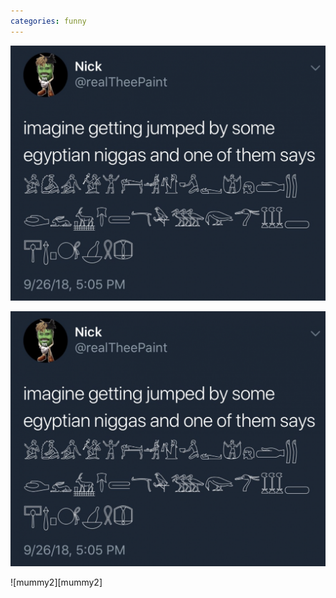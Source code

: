 ```yaml
---
categories: funny
---
```


![mummy1](https://raw.githubusercontent.com/muneer78/muneer78.github.io/master/images/mummy1.png)

![mummy1](https://raw.githubusercontent.com/muneer78/muneer78.github.io/master/images/mummy1.png) 



![mummy2][mummy2] 
